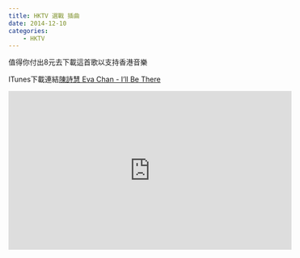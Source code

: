 ```yaml
---
title: HKTV 選戰 插曲
date: 2014-12-10
categories:
    - HKTV
---
```

值得你付出8元去下載這首歌以支持香港音樂

ITunes下載連結[陳詩慧 Eva Chan - I’ll Be There](https://itunes.apple.com/hk/album/ill-be-there-hktv-ju-ji-xuan/id946282372?i=946282373)

<div class="video-container">
  <iframe width="560" height="315" src="https://www.youtube.com/embed/AsHKOH03mxw" frameborder="0" allowfullscreen></iframe>
</div>
